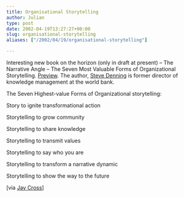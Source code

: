 ```yaml
---
title: Organisational Storytelling
author: Julian
type: post
date: 2002-04-19T13:27:27+00:00
slug: organisational-storytelling 
aliases: ["/2002/04/19/organisational-storytelling"]

---
```

Interesting new book on the horizon (only in draft at present) &#8211; The Narrative Angle &#8211; The Seven Most Valuable Forms of Organizational Storytelling. [Preview][1]. The author, <a href="https://www.stevedenning.com/" target="_blank">Steve Denning</a> is former director of knowledge management at the world bank.
  
The Seven Highest-value Forms of Organizational storytelling:
  
Story to ignite transformational action
  
Storytelling to grow community
  
Storytelling to share knowledge
  
Storytelling to transmit values
  
Storytelling to say who you are
  
Storytelling to transform a narrative dynamic
  
Storytelling to show the way to the future
  
[via <a href="https://www.internettime.com/itimegroup/research.htm" target="_blank">Jay Cross</a>]

 [1]: https://www.line56.com/articles/default.asp?ArticleID=3543